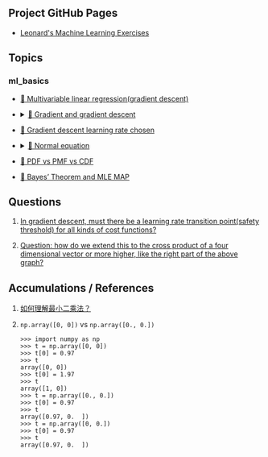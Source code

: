 ## Project GitHub Pages

- [Leonard's Machine Learning Exercises](https://lnshi.github.io/ml-exercises/)

## Topics

### ml_basics

- [🐳 Multivariable linear regression(gradient descent)](https://lnshi.github.io/ml-exercises/ml_basics_in_html/rdm001_multivariable_linear_regression_gradient_descent/multivariable_linear_regression_gradient_descent.html)

- <details>
    <summary>
      <a href="https://lnshi.github.io/ml-exercises/ml_basics_in_html/rdm002_gradient_and_gradient_descent/gradient_and_gradient_descent.html">
        🐳 Gradient and gradient descent
      </a>
    </summary>
    <p>
      <ul>
        <li>Derivative</li>
        <li>Derivative and partial derivative</li>
        <li>Derivative and directional derivative</li>
        <li>Derivative and gradient</li>
        <li>Gradient descent algorithm</li>
      </ul>
    </p>
  </details>

- [🐳 Gradient descent learning rate chosen](https://lnshi.github.io/ml-exercises/ml_basics_in_html/rdm003_gradient_descent_learning_rate_chosen/gradient_descent_learning_rate_chosen.html)

- <details>
    <summary>
      <a href="https://lnshi.github.io/ml-exercises/ml_basics_in_html/rdm004_normal_equation/normal_equation.html">
        🐳 Normal equation
      </a>
    </summary>
    <p>
      <ul>
        <li>Vector addition and subtraction</li>
        <li>Vector dot product (scalar product, inner product)</li>
        <li>Vector cross product</li>
        <li>Normal equation</li>
      </ul>
    </p>
  </details>

- [🐶 PDF vs PMF vs CDF](https://lnshi.github.io/ml-exercises/ml_basics_in_html/rdm005_PDF_PMF_CDF/PDF_PMF_CDF.html)

- [🐶 Bayes’ Theorem and MLE MAP](https://lnshi.github.io/ml-exercises/ml_basics_in_html/rdm006_Bayes%E2%80%99%20Theorem_and_MLE_MAP/Bayes%E2%80%99%20Theorem_and_MLE_MAP.html)

## Questions

1. [In gradient descent, must there be a learning rate transition point(safety threshold) for all kinds of cost functions?](https://lnshi.github.io/ml-exercises/ml_basics_in_html/rdm003_gradient_descent_learning_rate_chosen/gradient_descent_learning_rate_chosen.html#Final-question)

2. [Question: how do we extend this to the cross product of a four dimensional vector or more higher, like the right part of the above graph?](http://localhost:8888/notebooks/ml_basics/rdm004_normal_equation/normal_equation.ipynb#Cross-product)

## Accumulations / References

1. [如何理解最小二乘法？](https://mp.weixin.qq.com/s/4e9ZiiGIOWx_ZUGjzgavWw)

2. `np.array([0, 0])` vs `np.array([0., 0.])`

    ```
    >>> import numpy as np
    >>> t = np.array([0, 0])
    >>> t[0] = 0.97
    >>> t
    array([0, 0])
    >>> t[0] = 1.97
    >>> t
    array([1, 0])
    >>> t = np.array([0., 0.])
    >>> t[0] = 0.97
    >>> t
    array([0.97, 0.  ])
    >>> t = np.array([0, 0.])
    >>> t[0] = 0.97
    >>> t
    array([0.97, 0.  ])
    ```
